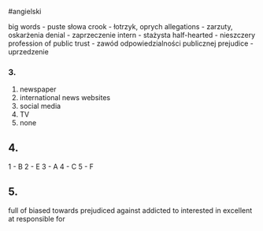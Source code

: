 #angielski 

big words - puste słowa
crook - łotrzyk, oprych
allegations - zarzuty, oskarżenia
denial - zaprzeczenie
intern - stażysta
half-hearted - nieszczery
profession of public trust - zawód odpowiedzialności publicznej
prejudice - uprzedzenie

### 3.
1. newspaper
2. international news websites
3. social media
4. TV
5. none

## 4.
1 - B
2 - E
3 - A
4 - C
5 - F

## 5.
full of
biased towards
prejudiced against
addicted to
interested in
excellent at
responsible for

